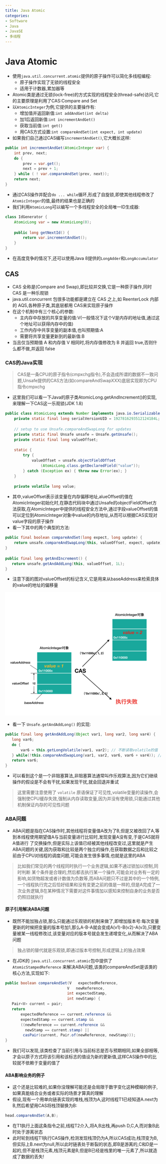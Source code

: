 ```yaml
---
title: Java Atomic
categories:
- Software
- Java
- JavaSE
- 多线程
---
```

# Java Atomic

-   使用`java.util.concurrent.atomic`提供的原子操作可以简化多线程编程:
    -   原子操作实现了无锁的线程安全
    -   适用于计数器,累加器等
-   Atomic类是通过无锁(lock-free)的方式实现的线程安全(thread-safe)访问,它的主要原理是利用了CAS:Compare and Set
-   以`AtomicInteger`为例,它提供的主要操作有:
    -   增加值并返回新值:`int addAndGet(int delta)`
    -   加1后返回新值:`int incrementAndGet()`
    -   获取当前值:`int get()`
    -   用CAS方式设置:`int compareAndSet(int expect, int update)`
-   如果我们自己通过CAS编写`incrementAndGet()`,它大概长这样:

```java
public int incrementAndGet(AtomicInteger var) {
    int prev, next;
    do {
        prev = var.get();
        next = prev + 1;
    } while ( ! var.compareAndSet(prev, next));
    return next;
}
```

-   通过CAS操作并配合`do ... while`循环,形成了自旋锁,即使其他线程修改了`AtomicInteger`的值,最终的结果也是正确的
-   我们利用`AtomicLong`可以编写一个多线程安全的全局唯一ID生成器:

```java
class IdGenerator {
    AtomicLong var = new AtomicLong(0);

    public long getNextId() {
        return var.incrementAndGet();
    }
}
```

-   在高度竞争的情况下,还可以使用Java 8提供的`LongAdder`和`LongAccumulator`

## CAS

-  CAS 全称是(Compare and Swap),即比较并交换,它是一种原子操作,同时 CAS 是一种乐观锁
-  java.util.concurrent 包很多功能都是建立在 CAS 之上,如 ReenterLock 内部的 AQS,各种原子类,其底层都用 CAS来实现原子操作
-  在这个机制中有三个核心的参数:
    -  主内存中存放的共享变量的值:V(一般情况下这个V是内存的地址值,通过这个地址可以获得内存中的值)
    -  工作内存中共享变量的副本值,也叫预期值:A
    -  需要将共享变量更新到的最新值:B
-  当且仅当预期值 A 和内存值 V 相同时,将内存值修改为 B 并返回 true,否则什么都不做,并返回 false

### CAS的Java实现

>   CAS是一条CPU的原子指令(cmpxchg指令),不会造成所谓的数据不一致问题,Unsafe提供的CAS方法(如compareAndSwapXXX)底层实现即为CPU指令cmpxchg

-   这里我们可以看一下Java的原子类AtomicLong.getAndIncrement()的实现,来理解一下CAS这一乐观锁(JDK 1.8)

```java
public class AtomicLong extends Number implements java.io.Serializable {
    private static final long serialVersionUID = 1927816293512124184L;

    // setup to use Unsafe.compareAndSwapLong for updates
    private static final Unsafe unsafe = Unsafe.getUnsafe();
    private static final long valueOffset;

    static {
        try {
            valueOffset = unsafe.objectFieldOffset
                (AtomicLong.class.getDeclaredField("value"));
        } catch (Exception ex) { throw new Error(ex); }
    }

    private volatile long value;
```

-   其中,valueOffset表示该变量在内存偏移地址,alueOffset的值在AtomicInteger初始化时,在静态代码块中通过Unsafe的objectFieldOffset方法获取,在AtomicInteger中提供的线程安全方法中,通过字段valueOffset的值可以定位到AtomicInteger对象中value的内存地址,从而可以根据CAS实现对value字段的原子操作
-   看一下其中的两个典型的方法:

```java
public final boolean compareAndSet(long expect, long update) {
    return unsafe.compareAndSwapLong(this, valueOffset, expect, update);
}

public final long getAndIncrement() {
   return unsafe.getAndAddLong(this, valueOffset, 1L);
}
```

-   注意下面的图对valueOffset的标记含义,它是用来从baseAddress来检索具体的value的地址的偏移量

<img src="https://raw.githubusercontent.com/LuShan123888/Files/main/Pictures/2021-06-12-6e8b1fe5d5993d17a4c5b69bb72ac51d89826.png" alt="img" style="zoom:50%;" />

-   看一下 `Unsafe.getAndAddLong()` 的实现:

```java
public final long getAndAddLong(Object var1, long var2, long var4) {
   long var6;
   do {
       var6 = this.getLongVolatile(var1, var2); // 不断读取volatile的值
   } while(!this.compareAndSwapLong(var1, var2, var6, var6 + var4)); // 不断循环直到满足条件
   return var6;
}
```

-   可以看到这个是一个非阻塞算法,非阻塞算法通常叫作乐观算法,因为它们继续操作的假设是不会有干扰,如果发现干扰,就会回退并重试

>   这里需要注意使用了 `volatile` 原语保证了可见性,volatile变量的读操作,会强制使CPU缓存失效,强制从内存读取变量,因为并没有使用锁,只能通过其他机制保证内存的可见性问题

### ABA问题

-   ABA问题是指在CAS操作时,其他线程将变量值A改为了B,但是又被改回了A,等到本线程使用期望值A与当前变量进行比较时,发现变量A没有变,于是CAS就将A值进行 了交换操作,但是实际上该值已经被其他线程改变过,这里就是产生ABA问题的关键,因为获取和比较是两个独立的操作,在获取数据之后和比较之前由于CPU对线程的调度问题,可能会发生很多事情,也就是这里的ABA

>   比如我们常见的两个线程同时执行一个业务逻辑,如果不通过锁加以控制,同时判断 某个条件是合理的,然后都去执行某一个操作,可能会对业务有一定的影响,如货物超发或者计数值为负数等,而ABA问题只不过是其中的一个特例,一个线程执行完之后恰好结果和没有变更之前的值是一样的,但是A完成了一次业务逻辑,B在某种情况下需要对这件事情加以感知来控制自身的业务是否仍照旧就执行

#### 原子引用解决ABA问题

-   既然不能加独占锁,那么只能通过乐观锁的机制来做了,即增加版本号:每次变量更新的时候把变量的版本号加1,那么A-B-A就会变成A(v1)-B(v2)-A(v3),只要变量被某一线程修改过,该变量对应的版本号就会发生递增变化,从而解决了ABA问题

>   独占锁的替代就是乐观锁,即通过版本号控制,形成逻辑上的独占效果

-   在JDK的 `java.util.concurrent.atomic`包中提供了 `AtomicStampedReference` 来解决ABA问题,该类的compareAndSet是该类的核心方法,实现如下:

```java
public boolean compareAndSet(V   expectedReference,
                            V   newReference,
                            int expectedStamp,
                            int newStamp) {
   Pair<V> current = pair;
   return
       expectedReference == current.reference &&
       expectedStamp == current.stamp &&
       ((newReference == current.reference &&
         newStamp == current.stamp) ||
        casPair(current, Pair.of(newReference, newStamp)));
}
```

-   我们可以发现,该类检查了当前引用与当前标志是否与预期相同,如果全部相等,才会以原子方式将该引用和该标志的值设为新的更新值,这样CAS操作中的比较就不依赖于变量的值了

#### ABA影响业务的例子

-   这个还是比较难的,如果你没理解可能还是会局限于数字变化这种模糊的例子,如果真能结合业务或者实际的场景才算真的理解
-   假设,现有一个用单向链表实现的堆栈,栈顶为A,这时线程T1已经知道A.next为B,然后希望用CAS将栈顶替换为B:

```java
head.compareAndSet(A,B);
```

-   在T1执行上面这条指令之前,线程T2介入,将A,B出栈,再push D,C,A,而对象B此时处于游离状态
-   此时轮到线程T1执行CAS操作,检测发现栈顶仍为A,所以CAS成功,栈顶变为B,但实际上B.next为null,所以此时链表处于断裂的状态,即B是游离的,C和D是一起的,但不是栈顶元素,栈顶元素是B,但是B已经是栈里的唯一元素了,所以就造成了数据的丢失!